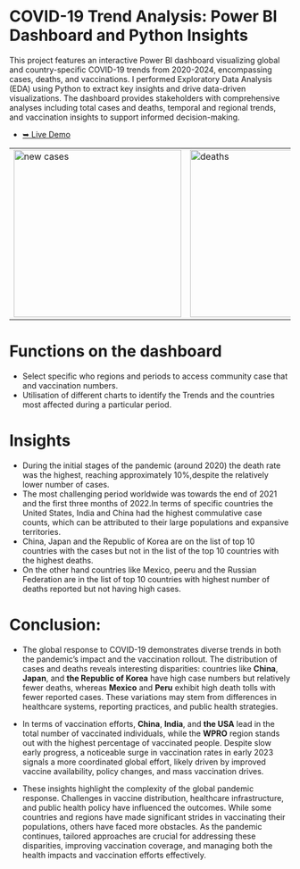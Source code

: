 # COVID-19 Trend Analysis: Power BI Dashboard and Python Insights
This project features an interactive Power BI dashboard visualizing global and country-specific COVID-19 trends from 2020-2024, encompassing cases, deaths, and vaccinations. I performed Exploratory Data Analysis (EDA) using Python to extract key insights and drive data-driven visualizations. The dashboard provides stakeholders with comprehensive analyses including total cases and deaths, temporal and regional trends, and vaccination insights to support informed decision-making.
- [➥ Live Demo](https://app.powerbi.com/view?r=eyJrIjoiYmUwMTU4ZTMtYjRiMy00NGE0LTk0YmMtZDdhYmE0OTU1ZTRkIiwidCI6IjNjYWNjYzA2LTY3ZmEtNDdjZS05YzVhLTIyNDM2OWUxNzZlMyJ9)

<table>
    <tr>
        <td><img src="https://github.com/irahul32/Global-COVID-19-Trends-with-Power-BI-Dashboard-and-Python-EDA/blob/main/Screesshots/newcases.png" alt="new cases" width="300"/></td>
        <td><img src="https://github.com/irahul32/Global-COVID-19-Trends-with-Power-BI-Dashboard-and-Python-EDA/blob/main/Screesshots/deaths.png" alt="deaths" width="300"/></td>
        <td><img src="https://github.com/irahul32/Global-COVID-19-Trends-with-Power-BI-Dashboard-and-Python-EDA/blob/main/Screesshots/Vacc over regions.png" alt="Vacc over regions" width="300"/></td>
        <td><img src="https://github.com/irahul32/Global-COVID-19-Trends-with-Power-BI-Dashboard-and-Python-EDA/blob/main/Screesshots/Vacc over time.png" alt="Vacc over time" width="300"/></td>
    </tr>
</table>

# Functions on the dashboard
- Select specific who regions and periods to access community case that and vaccination numbers.
- Utilisation of different charts to identify the Trends and the countries most affected during a particular period.
# Insights
- During the initial stages of the pandemic (around 2020) the death rate was the highest, reaching approximately 10%,despite the relatively lower number of cases.
- The most challenging period worldwide was towards the end of 2021 and the first three months of 2022.In terms of specific countries the United States, India and China had the highest commulative case counts, which can be attributed to their large populations and expansive territories.
- China, Japan and the Republic of Korea are on the list of top 10 countries with the cases but not in the list of the top 10 countries with the highest deaths.
- On the other hand countries like Mexico, peeru and the Russian Federation are in the list of top 10 countries with highest number of deaths reported but not having high cases.
# Conclusion:
- The global response to COVID-19 demonstrates diverse trends in both the pandemic’s impact and the vaccination rollout. The distribution of cases and deaths reveals interesting disparities: countries like **China**, **Japan**, and **the Republic of Korea** have high case numbers but relatively fewer deaths, whereas **Mexico** and **Peru** exhibit high death tolls with fewer reported cases. These variations may stem from differences in healthcare systems, reporting practices, and public health strategies.

- In terms of vaccination efforts, **China**, **India**, and **the USA** lead in the total number of vaccinated individuals, while the **WPRO** region stands out with the highest percentage of vaccinated people. Despite slow early progress, a noticeable surge in vaccination rates in early 2023 signals a more coordinated global effort, likely driven by improved vaccine availability, policy changes, and mass vaccination drives.

- These insights highlight the complexity of the global pandemic response. Challenges in vaccine distribution, healthcare infrastructure, and public health policy have influenced the outcomes. While some countries and regions have made significant strides in vaccinating their populations, others have faced more obstacles. As the pandemic continues, tailored approaches are crucial for addressing these disparities, improving vaccination coverage, and managing both the health impacts and vaccination efforts effectively.

